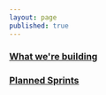 ```yaml
---
layout: page
published: true
---
```


<div class="home">

  <h3><a href="about">What we're building</a></h3>

  <h3><a href="status">Planned Sprints</a></h3>

</div>